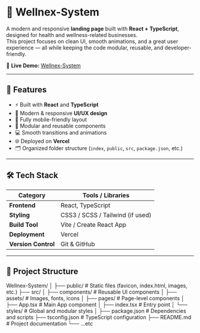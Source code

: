 # 🌿 Wellnex-System

A modern and responsive **landing page** built with **React + TypeScript**, designed for health and wellness-related businesses.  
This project focuses on clean UI, smooth animations, and a great user experience — all while keeping the code modular, reusable, and developer-friendly.

🔗 **Live Demo:** [Wellnex-System](https://wellnexsystem.vercel.app/)

---

## 🚀 Features

- ⚡ Built with **React** and **TypeScript**
- 🎨 Modern & responsive **UI/UX design**
- 📱 Fully mobile-friendly layout
- 🧩 Modular and reusable components
- 💻 Smooth transitions and animations
- 🌐 Deployed on **Vercel**
- 🗂️ Organized folder structure (`index`, `public`, `src`, `package.json`, etc.)

---

## 🛠️ Tech Stack

| Category | Tools / Libraries |
|-----------|------------------|
| **Frontend** | React, TypeScript |
| **Styling** | CSS3 / SCSS / Tailwind (if used) |
| **Build Tool** | Vite / Create React App |
| **Deployment** | Vercel |
| **Version Control** | Git & GitHub |

---

## 📁 Project Structure

Wellnex-System/
│
├── public/ # Static files (favicon, index.html, images, etc.)
├── src/
│ ├── components/ # Reusable UI components
│ ├── assets/ # Images, fonts, icons
│ ├── pages/ # Page-level components
│ ├── App.tsx # Main App component
│ ├── index.tsx # Entry point
│ └── styles/ # Global and modular styles
│
├── package.json # Dependencies and scripts
├── tsconfig.json # TypeScript configuration
├── README.md # Project documentation
└── ...etc
